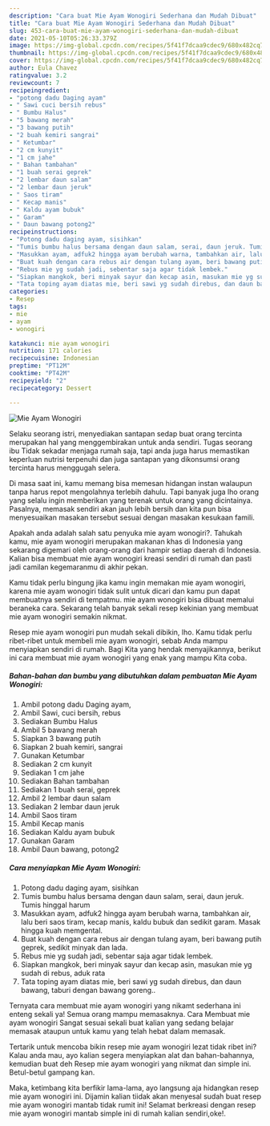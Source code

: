 ```yaml
---
description: "Cara buat Mie Ayam Wonogiri Sederhana dan Mudah Dibuat"
title: "Cara buat Mie Ayam Wonogiri Sederhana dan Mudah Dibuat"
slug: 453-cara-buat-mie-ayam-wonogiri-sederhana-dan-mudah-dibuat
date: 2021-05-10T05:26:33.379Z
image: https://img-global.cpcdn.com/recipes/5f41f7dcaa9cdec9/680x482cq70/mie-ayam-wonogiri-foto-resep-utama.jpg
thumbnail: https://img-global.cpcdn.com/recipes/5f41f7dcaa9cdec9/680x482cq70/mie-ayam-wonogiri-foto-resep-utama.jpg
cover: https://img-global.cpcdn.com/recipes/5f41f7dcaa9cdec9/680x482cq70/mie-ayam-wonogiri-foto-resep-utama.jpg
author: Eula Chavez
ratingvalue: 3.2
reviewcount: 7
recipeingredient:
- "potong dadu Daging ayam"
- " Sawi cuci bersih rebus"
- " Bumbu Halus"
- "5 bawang merah"
- "3 bawang putih"
- "2 buah kemiri sangrai"
- " Ketumbar"
- "2 cm kunyit"
- "1 cm jahe"
- " Bahan tambahan"
- "1 buah serai geprek"
- "2 lembar daun salam"
- "2 lembar daun jeruk"
- " Saos tiram"
- " Kecap manis"
- " Kaldu ayam bubuk"
- " Garam"
- " Daun bawang potong2"
recipeinstructions:
- "Potong dadu daging ayam, sisihkan"
- "Tumis bumbu halus bersama dengan daun salam, serai, daun jeruk. Tumis hinggal harum"
- "Masukkan ayam, adfuk2 hingga ayam berubah warna, tambahkan air, lalu beri saos tiram, kecap manis, kaldu bubuk dan sedikit garam. Masak hingga kuah memgental."
- "Buat kuah dengan cara rebus air dengan tulang ayam, beri bawang putih geprek, sedikit minyak dan lada."
- "Rebus mie yg sudah jadi, sebentar saja agar tidak lembek."
- "Siapkan mangkok, beri minyak sayur dan kecap asin, masukan mie yg sudah di rebus, aduk rata"
- "Tata toping ayam diatas mie, beri sawi yg sudah direbus, dan daun bawang, taburi dengan bawang goreng.."
categories:
- Resep
tags:
- mie
- ayam
- wonogiri

katakunci: mie ayam wonogiri 
nutrition: 171 calories
recipecuisine: Indonesian
preptime: "PT12M"
cooktime: "PT42M"
recipeyield: "2"
recipecategory: Dessert

---
```



![Mie Ayam Wonogiri](https://img-global.cpcdn.com/recipes/5f41f7dcaa9cdec9/680x482cq70/mie-ayam-wonogiri-foto-resep-utama.jpg)

Selaku seorang istri, menyediakan santapan sedap buat orang tercinta merupakan hal yang menggembirakan untuk anda sendiri. Tugas seorang ibu Tidak sekadar menjaga rumah saja, tapi anda juga harus memastikan keperluan nutrisi terpenuhi dan juga santapan yang dikonsumsi orang tercinta harus menggugah selera.

Di masa  saat ini, kamu memang bisa memesan hidangan instan walaupun tanpa harus repot mengolahnya terlebih dahulu. Tapi banyak juga lho orang yang selalu ingin memberikan yang terenak untuk orang yang dicintainya. Pasalnya, memasak sendiri akan jauh lebih bersih dan kita pun bisa menyesuaikan masakan tersebut sesuai dengan masakan kesukaan famili. 



Apakah anda adalah salah satu penyuka mie ayam wonogiri?. Tahukah kamu, mie ayam wonogiri merupakan makanan khas di Indonesia yang sekarang digemari oleh orang-orang dari hampir setiap daerah di Indonesia. Kalian bisa membuat mie ayam wonogiri kreasi sendiri di rumah dan pasti jadi camilan kegemaranmu di akhir pekan.

Kamu tidak perlu bingung jika kamu ingin memakan mie ayam wonogiri, karena mie ayam wonogiri tidak sulit untuk dicari dan kamu pun dapat membuatnya sendiri di tempatmu. mie ayam wonogiri bisa dibuat memalui beraneka cara. Sekarang telah banyak sekali resep kekinian yang membuat mie ayam wonogiri semakin nikmat.

Resep mie ayam wonogiri pun mudah sekali dibikin, lho. Kamu tidak perlu ribet-ribet untuk membeli mie ayam wonogiri, sebab Anda mampu menyiapkan sendiri di rumah. Bagi Kita yang hendak menyajikannya, berikut ini cara membuat mie ayam wonogiri yang enak yang mampu Kita coba.

<!--inarticleads1-->

##### Bahan-bahan dan bumbu yang dibutuhkan dalam pembuatan Mie Ayam Wonogiri:

1. Ambil potong dadu Daging ayam,
1. Ambil  Sawi, cuci bersih, rebus
1. Sediakan  Bumbu Halus
1. Ambil 5 bawang merah
1. Siapkan 3 bawang putih
1. Siapkan 2 buah kemiri, sangrai
1. Gunakan  Ketumbar
1. Sediakan 2 cm kunyit
1. Sediakan 1 cm jahe
1. Sediakan  Bahan tambahan
1. Sediakan 1 buah serai, geprek
1. Ambil 2 lembar daun salam
1. Sediakan 2 lembar daun jeruk
1. Ambil  Saos tiram
1. Ambil  Kecap manis
1. Sediakan  Kaldu ayam bubuk
1. Gunakan  Garam
1. Ambil  Daun bawang, potong2




<!--inarticleads2-->

##### Cara menyiapkan Mie Ayam Wonogiri:

1. Potong dadu daging ayam, sisihkan
1. Tumis bumbu halus bersama dengan daun salam, serai, daun jeruk. Tumis hinggal harum
1. Masukkan ayam, adfuk2 hingga ayam berubah warna, tambahkan air, lalu beri saos tiram, kecap manis, kaldu bubuk dan sedikit garam. Masak hingga kuah memgental.
1. Buat kuah dengan cara rebus air dengan tulang ayam, beri bawang putih geprek, sedikit minyak dan lada.
1. Rebus mie yg sudah jadi, sebentar saja agar tidak lembek.
1. Siapkan mangkok, beri minyak sayur dan kecap asin, masukan mie yg sudah di rebus, aduk rata
1. Tata toping ayam diatas mie, beri sawi yg sudah direbus, dan daun bawang, taburi dengan bawang goreng..




Ternyata cara membuat mie ayam wonogiri yang nikamt sederhana ini enteng sekali ya! Semua orang mampu memasaknya. Cara Membuat mie ayam wonogiri Sangat sesuai sekali buat kalian yang sedang belajar memasak ataupun untuk kamu yang telah hebat dalam memasak.

Tertarik untuk mencoba bikin resep mie ayam wonogiri lezat tidak ribet ini? Kalau anda mau, ayo kalian segera menyiapkan alat dan bahan-bahannya, kemudian buat deh Resep mie ayam wonogiri yang nikmat dan simple ini. Betul-betul gampang kan. 

Maka, ketimbang kita berfikir lama-lama, ayo langsung aja hidangkan resep mie ayam wonogiri ini. Dijamin kalian tiidak akan menyesal sudah buat resep mie ayam wonogiri mantab tidak rumit ini! Selamat berkreasi dengan resep mie ayam wonogiri mantab simple ini di rumah kalian sendiri,oke!.


